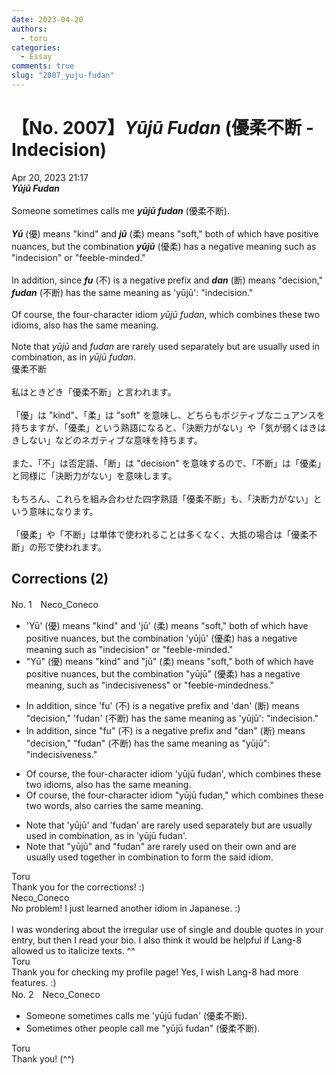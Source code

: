 ```yaml
---
date: 2023-04-20
authors:
  - toru
categories:
  - Essay
comments: true
slug: "2007_yuju-fudan"
---
```


# 【No. 2007】<strong><em>Yūjū Fudan</strong></em> (優柔不断 - Indecision)
<div class="date">Apr 20, 2023 21:17</div>
<div id="post"><div id="body_show_ori">
<strong><em>Yūjū Fudan</strong></em><br/><br/>Someone sometimes calls me <strong><em>yūjū fudan</em></strong> (優柔不断).<br/><br/><strong><em>Yū</em></strong> (優) means "kind" and <strong><em>jū</em></strong> (柔) means "soft," both of which have positive nuances, but the combination <strong><em>yūjū</em></strong> (優柔) has a negative meaning such as "indecision" or "feeble-minded."<br/><br/>In addition, since <strong><em>fu</em></strong> (不) is a negative prefix and <strong><em>dan</em></strong> (断) means "decision," <strong><em>fudan</em></strong> (不断) has the same meaning as 'yūjū': "indecision."<br/><br/>Of course, the four-character idiom <em>yūjū fudan</em>, which combines these two idioms, also has the same meaning.<br/><br/>Note that <em>yūjū</em> and <em>fudan</em> are rarely used separately but are usually used in combination, as in <em>yūjū fudan</em>.
</div></div>

<!-- more -->

<div id="post_ja"><div id="body_show_mo">
優柔不断<br/><br/>私はときどき「優柔不断」と言われます。<br/><br/>「優」は "kind"、「柔」は "soft" を意味し、どちらもポジティブなニュアンスを持ちますが、「優柔」という熟語になると、「決断力がない」や「気が弱くはきはきしない」などのネガティブな意味を持ちます。<br/><br/>また、「不」は否定語、「断」は "decision" を意味するので、「不断」は「優柔」と同様に「決断力がない」を意味します。<br/><br/>もちろん、これらを組み合わせた四字熟語「優柔不断」も、「決断力がない」という意味になります。<br/><br/>「優柔」や「不断」は単体で使われることは多くなく、大抵の場合は「優柔不断」の形で使われます。
</div></div>

## Corrections (2)
<div id="block"><div class="first_name"> No. 1　<span class="just_name">Neco_Coneco</span></div><div id="block2">
<ul class="correction_field">
<li class="incorrect">'Yū' (優) means "kind" and 'jū' (柔) means "soft," both of which have positive nuances, but the combination 'yūjū' (優柔) has a negative meaning such as "indecision" or "feeble-minded."</li>
<li class="corrected correct">
"Yū" (優) means "kind" and "jū" (柔) means "soft," both of which have positive nuances, but the combination "yūjū" (優柔) has a negative meaning, such as "indecisiveness" or "feeble-mindedness."
</li>
</ul>
<ul class="correction_field">
<li class="incorrect">In addition, since 'fu' (不) is a negative prefix and 'dan' (断) means "decision," 'fudan' (不断) has the same meaning as 'yūjū': "indecision."</li>
<li class="corrected correct">
In addition, since "fu" (不) is a negative prefix and "dan" (断) means "decision," "fudan" (不断) has the same meaning as "yūjū": "indecisiveness."
</li>
</ul>
<ul class="correction_field">
<li class="incorrect">Of course, the four-character idiom 'yūjū fudan', which combines these two idioms, also has the same meaning.</li>
<li class="corrected correct">
Of course, the four-character idiom "yūjū fudan," which combines these two words, also carries the same meaning.
</li>
</ul>
<ul class="correction_field">
<li class="incorrect">Note that 'yūjū' and 'fudan' are rarely used separately but are usually used in combination, as in 'yūjū fudan'.</li>
<li class="corrected correct">
Note that "yūjū" and "fudan" are rarely used on their own and are usually used together in combination to form the said idiom.
</li>
</ul>
</div><div class="name"><span class="just_name">Toru</span><br>
Thank you for the corrections! :)
</div>
<div class="name"><span class="just_name">Neco_Coneco</span><br>
No problem! I just learned another idiom in Japanese. :)<br/><br/>I was wondering about the irregular use of single and double quotes in your entry, but then I read your bio. I also think it would be helpful if Lang-8 allowed us to italicize texts. ^^
</div>
<div class="name"><span class="just_name">Toru</span><br>
Thank you for checking my profile page! Yes, I wish Lang-8 had more features. :)
</div>
</div>
<div id="block"><div class="first_name"> No. 2　<span class="just_name">Neco_Coneco</span></div><div id="block2">
<ul class="correction_field">
<li class="incorrect">Someone sometimes calls me 'yūjū fudan' (優柔不断).</li>
<li class="corrected correct">
Sometimes other people call me "yūjū fudan" (優柔不断).
</li>
</ul>
</div><div class="name"><span class="just_name">Toru</span><br>
Thank you! (^^)
</div>
</div>
